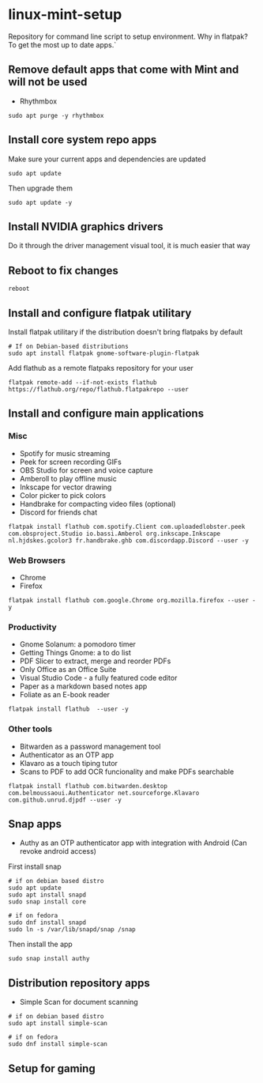 # linux-mint-setup
Repository for command line script to setup environment.
Why in flatpak? To get the most up to date apps.`

## Remove default apps that come with Mint and will not be used
- Rhythmbox
```
sudo apt purge -y rhythmbox
```
## Install core system repo apps
Make sure your current apps and dependencies are updated
```
sudo apt update
```
Then upgrade them
```
sudo apt update -y
```

## Install NVIDIA graphics drivers

Do it through the driver management visual tool, it is much easier that way

## Reboot to fix changes

```
reboot
```

## Install and configure flatpak utilitary
Install flatpak utilitary if the distribution doesn't bring flatpaks by default
```
# If on Debian-based distributions
sudo apt install flatpak gnome-software-plugin-flatpak
```
Add flathub as a remote flatpaks repository for your user
```
flatpak remote-add --if-not-exists flathub https://flathub.org/repo/flathub.flatpakrepo --user
```

## Install and configure main applications

### Misc
- Spotify for music streaming
- Peek for screen recording GIFs
- OBS Studio for screen and voice capture
- Amberoll to play offline music
- Inkscape for vector drawing
- Color picker to pick colors
- Handbrake for compacting video files (optional)
- Discord for friends chat

```
flatpak install flathub com.spotify.Client com.uploadedlobster.peek  com.obsproject.Studio io.bassi.Amberol org.inkscape.Inkscape nl.hjdskes.gcolor3 fr.handbrake.ghb com.discordapp.Discord --user -y
```

### Web Browsers
- Chrome
- Firefox
  
```
flatpak install flathub com.google.Chrome org.mozilla.firefox --user -y
```
### Productivity
- Gnome Solanum: a pomodoro timer
- Getting Things Gnome: a to do list
- PDF Slicer to extract, merge and reorder PDFs
- Only Office as an Office Suite
- Visual Studio Code - a fully featured code editor
- Paper as a markdown based notes app
- Foliate as an E-book reader
```
flatpak install flathub  --user -y
```
### Other tools
- Bitwarden as a password management tool
- Authenticator as an OTP app
- Klavaro as a touch tiping tutor
- Scans to PDF to add OCR funcionality and make PDFs searchable
```
flatpak install flathub com.bitwarden.desktop com.belmoussaoui.Authenticator net.sourceforge.Klavaro com.github.unrud.djpdf --user -y
```
## Snap apps
- Authy as an OTP authenticator app with integration with Android (Can revoke android access)

First install snap
```
# if on debian based distro
sudo apt update
sudo apt install snapd
sudo snap install core

# if on fedora
sudo dnf install snapd
sudo ln -s /var/lib/snapd/snap /snap
```
Then install the app
```
sudo snap install authy
```

## Distribution repository apps
- Simple Scan for document scanning
```
# if on debian based distro
sudo apt install simple-scan

# if on fedora
sudo dnf install simple-scan
```
## Setup for gaming

